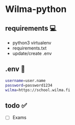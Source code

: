 # Wilma-python

## requirements :computer:
- python3 virtualenv
- requirements.txt
- update/create .env

## .env :wrench:
```bash
username=user.name
password=password1234
wilma=https://school.wilma.fi
```

## todo :white_check_mark:
- [ ] Exams